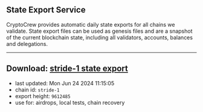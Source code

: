 ## State Export Service
CryptoCrew provides automatic daily state exports for all chains we validate. State export files can be used as genesis files and are a snapshot of the current blockchain state, including all validators, accounts, balances and delegations.

---
**Download: [stride-1 state export](https://dl-eu2.ccvalidators.com/SERVICE/stride/stride-1_export_9612485.json)**
---

- last updated: Mon Jun 24 2024 11:15:05
- chain id: `stride-1`
- export height: `9612485`
- use for: airdrops, local tests, chain recovery
